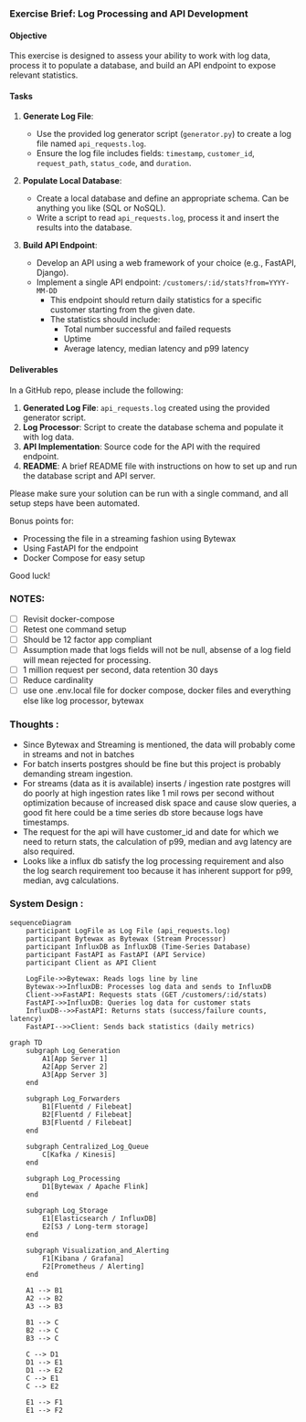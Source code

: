 ### Exercise Brief: Log Processing and API Development

#### Objective

This exercise is designed to assess your ability to work with log data, process it to populate a database, and build an API endpoint to expose relevant statistics.

#### Tasks

1. **Generate Log File**:
   - Use the provided log generator script (`generator.py`) to create a log file named `api_requests.log`.
   - Ensure the log file includes fields: `timestamp`, `customer_id`, `request_path`, `status_code`, and `duration`.

2. **Populate Local Database**:
   - Create a local database and define an appropriate schema. Can be anything you like (SQL or NoSQL).
   - Write a script to read `api_requests.log`, process it and insert the results into the database.

3. **Build API Endpoint**:
   - Develop an API using a web framework of your choice (e.g., FastAPI, Django).
   - Implement a single API endpoint: `/customers/:id/stats?from=YYYY-MM-DD`
     - This endpoint should return daily statistics for a specific customer starting from the given date.
     - The statistics should include:
        - Total number successful and failed requests
        - Uptime
        - Average latency, median latency and p99 latency

#### Deliverables

In a GitHub repo, please include the following:

1. **Generated Log File**: `api_requests.log` created using the provided generator script.
2. **Log Processor**: Script to create the database schema and populate it with log data.
3. **API Implementation**: Source code for the API with the required endpoint.
4. **README**: A brief README file with instructions on how to set up and run the database script and API server.

Please make sure your solution can be run with a single command, and all setup steps have been automated.

Bonus points for:
- Processing the file in a streaming fashion using Bytewax
- Using FastAPI for the endpoint
- Docker Compose for easy setup

Good luck!


### NOTES:
- [ ] Revisit docker-compose
- [ ] Retest one command setup
- [ ] Should be 12 factor app compliant
- [ ] Assumption made that logs fields will not be null, absense of a log field will mean rejected for processing.
- [ ] 1 million request per second, data retention 30 days
- [ ] Reduce cardinality
- [ ] use one .env.local file for docker compose, docker files and everything else like log processor, bytewax

### Thoughts : 
- Since Bytewax and Streaming is mentioned, the data will probably come in streams and not in batches
- For batch inserts postgres should be fine but this project is probably demanding stream ingestion.
- For streams (data as it is available) inserts / ingestion rate postgres will do poorly at high ingestion rates like 1 mil rows per second 
  without optimization because of increased disk space and cause slow queries, a good fit here could be a time series db store because logs have timestamps. 
- The request for the api will have customer_id and date for which we need to return stats, the calculation of p99, median and avg latency are also required.
- Looks like a influx db satisfy the log processing requirement and also the log search requirement too because it has inherent support for p99, median, avg calculations. 


### System Design :

```mermaid
sequenceDiagram
    participant LogFile as Log File (api_requests.log)
    participant Bytewax as Bytewax (Stream Processor)
    participant InfluxDB as InfluxDB (Time-Series Database)
    participant FastAPI as FastAPI (API Service)
    participant Client as API Client

    LogFile->>Bytewax: Reads logs line by line
    Bytewax->>InfluxDB: Processes log data and sends to InfluxDB
    Client->>FastAPI: Requests stats (GET /customers/:id/stats)
    FastAPI->>InfluxDB: Queries log data for customer stats
    InfluxDB-->>FastAPI: Returns stats (success/failure counts, latency)
    FastAPI-->>Client: Sends back statistics (daily metrics)

```

```mermaid
graph TD
    subgraph Log_Generation
        A1[App Server 1]
        A2[App Server 2]
        A3[App Server 3]
    end

    subgraph Log_Forwarders
        B1[Fluentd / Filebeat]
        B2[Fluentd / Filebeat]
        B3[Fluentd / Filebeat]
    end

    subgraph Centralized_Log_Queue
        C[Kafka / Kinesis]
    end

    subgraph Log_Processing
        D1[Bytewax / Apache Flink]
    end

    subgraph Log_Storage
        E1[Elasticsearch / InfluxDB]
        E2[S3 / Long-term storage]
    end

    subgraph Visualization_and_Alerting
        F1[Kibana / Grafana]
        F2[Prometheus / Alerting]
    end

    A1 --> B1
    A2 --> B2
    A3 --> B3

    B1 --> C
    B2 --> C
    B3 --> C

    C --> D1
    D1 --> E1
    D1 --> E2
    C --> E1
    C --> E2

    E1 --> F1
    E1 --> F2


```